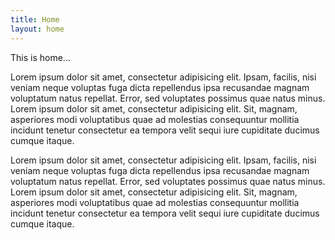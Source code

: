 ```yaml
---
title: Home
layout: home
---
```

This is home...

Lorem ipsum dolor sit amet, consectetur adipisicing elit. Ipsam, facilis, nisi veniam neque voluptas fuga dicta repellendus ipsa recusandae magnam voluptatum natus repellat. Error, sed voluptates possimus quae natus minus. Lorem ipsum dolor sit amet, consectetur adipisicing elit. Sit, magnam, asperiores modi voluptatibus quae ad molestias consequuntur mollitia incidunt tenetur consectetur ea tempora velit sequi iure cupiditate ducimus cumque itaque.

Lorem ipsum dolor sit amet, consectetur adipisicing elit. Ipsam, facilis, nisi veniam neque voluptas fuga dicta repellendus ipsa recusandae magnam voluptatum natus repellat. Error, sed voluptates possimus quae natus minus. Lorem ipsum dolor sit amet, consectetur adipisicing elit. Sit, magnam, asperiores modi voluptatibus quae ad molestias consequuntur mollitia incidunt tenetur consectetur ea tempora velit sequi iure cupiditate ducimus cumque itaque.
